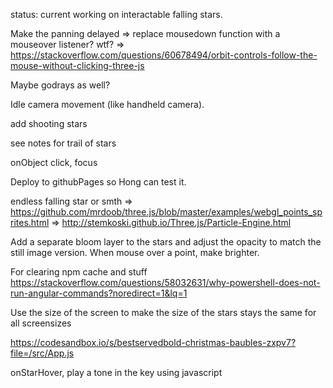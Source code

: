 status: current working on interactable falling stars.

Make the panning delayed => replace mousedown function with a mouseover listener? wtf? => https://stackoverflow.com/questions/60678494/orbit-controls-follow-the-mouse-without-clicking-three-js

Maybe godrays as well?

Idle camera movement (like handheld camera).

add shooting stars

see notes for trail of stars

onObject click, focus

Deploy to githubPages so Hong can test it.

endless falling star or smth => https://github.com/mrdoob/three.js/blob/master/examples/webgl_points_sprites.html
=> http://stemkoski.github.io/Three.js/Particle-Engine.html

Add a separate bloom layer to the stars and adjust the opacity to match the still image version.
When mouse over a point, make brighter.

For clearing npm cache and stuff
https://stackoverflow.com/questions/58032631/why-powershell-does-not-run-angular-commands?noredirect=1&lq=1

Use the size of the screen to make the size of the stars stays the same for all screensizes

https://codesandbox.io/s/bestservedbold-christmas-baubles-zxpv7?file=/src/App.js

onStarHover, play a tone in the key using javascript
